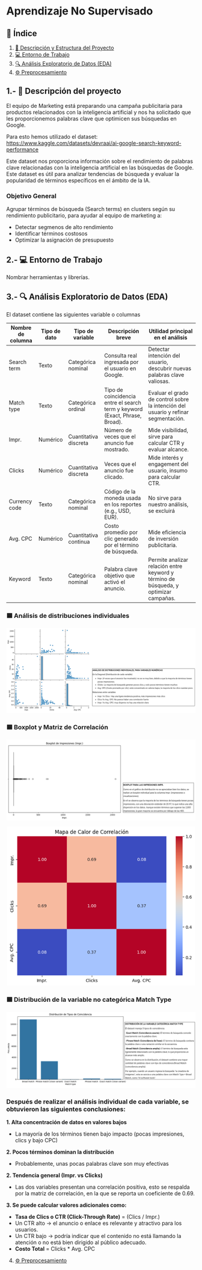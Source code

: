 # Aprendizaje No Supervisado 
## 📑 Índice
1. [📂 Descripción y Estructura del Proyecto](#1---descripción-y-estructura-del-proyecto)
2. [💻 Entorno de Trabajo](#2---entorno-de-trabajo)
3. [🔍 Análisis Exploratorio de Datos (EDA)](#3---análisis-exploratorio-de-datos-eda)
4. [⚙️ Preprocesamiento](#4--️-preprocesamiento)


## 1.- 📂 Descripción del proyecto
El equipo de Marketing está preparando una campaña publicitaria para productos relacionados con la inteligencia artificial y nos ha solicitado que les proporcionemos palabras clave que optimicen sus búsquedas en Google.

Para esto hemos utilizado el dataset: https://www.kaggle.com/datasets/devraai/ai-google-search-keyword-performance

Este dataset nos proporciona información sobre el rendimiento de palabras clave relacionadas con la inteligencia artificial en las búsquedas de Google. Este dataset es útil para analizar tendencias de búsqueda y evaluar la popularidad de términos específicos en el ámbito de la IA.

### Objetivo General
Agrupar términos de búsqueda (Search terms) en clusters según su rendimiento publicitario, para ayudar al equipo de marketing a:
- Detectar segmenos de alto rendimiento
- Identificar términos costosos
- Optimizar la asignación de presupuesto

## 2.- 💻 Entorno de Trabajo
Nombrar herramientas y librerías.

## 3.- 🔍 Análisis Exploratorio de Datos (EDA) 
El dataset contiene las siguientes variable o columnas

| Nombre de columna | Tipo de dato | Tipo de variable            | Descripción breve                                                           | Utilidad principal en el análisis                                        |
|-------------------|--------------|-----------------------------|-----------------------------------------------------------------------------|--------------------------------------------------------------------------|
| Search term       | Texto        | Categórica nominal          | Consulta real ingresada por el usuario en Google.                           | Detectar intención del usuario, descubrir nuevas palabras clave valiosas.|
| Match type        | Texto        | Categórica ordinal          | Tipo de coincidencia entre el search term y keyword (Exact, Phrase, Broad). | Evaluar el grado de control sobre la intención del usuario y refinar segmentación.|
| Impr.             | Numérico     | Cuantitativa discreta       | Número de veces que el anuncio fue mostrado.                                | Mide visibilidad, sirve para calcular CTR y evaluar alcance.             |
| Clicks            | Numérico     | Cuantitativa discreta       | Veces que el anuncio fue clicado.                                           | Mide interés y engagement del usuario, insumo para calcular CTR.         |
| Currency code     | Texto        | Categórica nominal          | Código de la moneda usada en los reportes (e.g., USD, EUR).                 | No sirve para nuestro análisis, se excluirá                              |
| Avg. CPC          | Numérico     | Cuantitativa continua       | Costo promedio por clic generado por el término de búsqueda.                | Mide eficiencia de inversión publicitaria.                               |
| Keyword           | Texto        | Categórica nominal          | Palabra clave objetivo que activó el anuncio.                               | Permite analizar relación entre keyword y término de búsqueda, y optimizar campañas. |


### 🟦 Análisis de distribuciones individuales
![Gráfico de resultados](imagenes/analisisdistribuciones.png)

### 🟦 Boxplot y Matriz de Correlación
![Gráfico de resultados](imagenes/boxplotimpr.png)
<p align="center">
<img src="imagenes/matrizcorrelacion.png" width="500">
</p>

### 🟦 Distribución de la variable no categórica Match Type
![Gráfico de resultados](imagenes/distribucionmatchtype.png)

### Después de realizar el análisis individual de cada variable, se obtuvieron las siguientes conclusiones:

**1. Alta concentración de datos en valores bajos**
*   La mayoría de los términos tienen bajo impacto (pocas impresiones, clics y bajo CPC)
  
**2. Pocos términos dominan la distribución**
*   Probablemente, unas pocas palabras clave son muy efectivas

**2. Tendencia general (Impr. vs Clicks)**
*   Las dos variables presentan una correlación positiva, esto se respalda por la matriz de correlación, en la que se reporta un coeficiente de 0.69.

**3. Se puede calcular valores adicionales como:**
*   **Tasa de Clics o CTR (Click-Through Rate)** =  (Clics / Impr.)
*   Un CTR alto → el anuncio o enlace es relevante y atractivo para los usuarios.
*   Un CTR bajo → podría indicar que el contenido no está llamando la atención o no está bien dirigido al público adecuado.
*   **Costo Total** =  Clicks * Avg. CPC

4. [⚙️ Preprocesamiento](#3--️-preprocesamiento)


